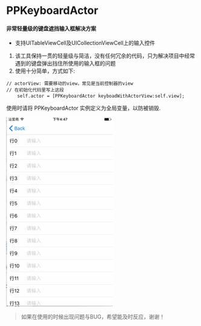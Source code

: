 # PPKeyboardActor
#### 非常轻量级的键盘遮挡输入框解决方案

* 支持UITableViewCell及UICollectionViewCell上的输入控件

1.   该工具保持一贯的轻量级与简洁，没有任何冗余的代码，只为解决项目中经常遇到的键盘弹出挡住所使用的输入框的问题
2. 使用十分简单，方式如下:

```
// actorView: 需要移动的view，常见是当前控制器的view
// 在初始化代码里写上这段
    self.actor = [PPKeyboardActor keyboadWithActorView:self.view];

 ```
 使用时请将 PPKeyboardActor 实例定义为全局变量，以防被销毁.
 
  ![Aaron Swartz](https://github.com/JungHsu/PPKeyboardActor/blob/master/PPKeyboardActor1.gif)
 
 > 如果在使用的时候出现问题与BUG，希望能及时反应，谢谢！